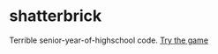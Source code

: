 # shatterbrick
Terrible senior-year-of-highschool code. [Try the game](http://jasper-ty.github.io/shatterbrick/)
